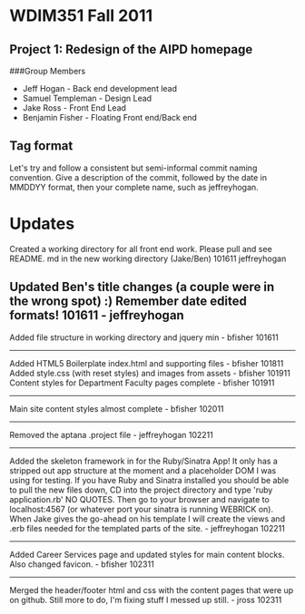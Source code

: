 # WDIM351 Fall 2011
## Project 1: Redesign of the AIPD homepage
###Group Members
+ Jeff Hogan - Back end development lead
+ Samuel Templeman - Design Lead
+ Jake Ross - Front End Lead
+ Benjamin Fisher - Floating Front end/Back end


## Tag format
Let's try and follow a consistent but semi-informal commit naming convention.
Give a description of the commit, followed by the date in MMDDYY format, then
your complete name, such as jeffreyhogan.

# Updates


Created a working directory for all front end work. Please pull and see README.
md in the new working directory (Jake/Ben) 101611 jeffreyhogan

Updated Ben's title changes (a couple were in the wrong spot) :) 
Remember date edited formats! 101611 - jeffreyhogan
---
Added file structure in working directory and jquery min - bfisher 101611

---
Added HTML5 Boilerplate index.html and supporting files - bfisher 101811<br />
Added style.css (with reset styles) and images from assets - bfisher 101911<br />
Content styles for Department Faculty pages complete - bfisher 101911<br />

---
Main site content styles almost complete - bfisher 102011


---
Removed the aptana .project file - jeffreyhogan 102211

---
Added the skeleton framework in for the Ruby/Sinatra App! It only has
a stripped out app structure at the moment and a placeholder DOM I was using
for testing. If you have Ruby and Sinatra installed you should be able to pull
   the new files down, CD into the project directory and type 'ruby
   application.rb' NO QUOTES. Then go to your browser and navigate to
   localhost:4567 (or whatever port your sinatra is running WEBRICK on). When Jake gives the go-ahead on his template I will create the views and .erb files needed for the templated parts of the site.  - jeffreyhogan 102211

---

Added Career Services page and updated styles for main content blocks. Also changed favicon. - bfisher 102311

---

Merged the header/footer html and css with the content pages that were up on github. Still more to do, I'm fixing stuff I messed up still. - jross 102311